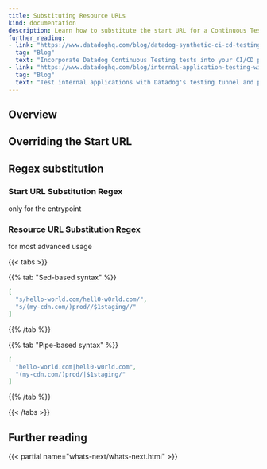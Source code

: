 ```yaml
---
title: Substituting Resource URLs
kind: documentation
description: Learn how to substitute the start URL for a Continuous Testing test.
further_reading:
- link: "https://www.datadoghq.com/blog/datadog-synthetic-ci-cd-testing/"
  tag: "Blog"
  text: "Incorporate Datadog Continuous Testing tests into your CI/CD pipeline"
- link: "https://www.datadoghq.com/blog/internal-application-testing-with-datadog/"
  tag: "Blog"
  text: "Test internal applications with Datadog's testing tunnel and private locations"
---
```


<!-- TODO: rename the file -->

## Overview

<!-- This is how we do a resource URL substitution.

- Information about proxies
- Information about firewalls
- Information about VPNs -->

## Overriding the Start URL

## Regex substitution

### Start URL Substitution Regex

only for the entrypoint

### Resource URL Substitution Regex

for most advanced usage

{{< tabs >}}

{{% tab "Sed-based syntax" %}}
```json
[
  "s/hello-world.com/hell0-w0rld.com/",
  "s/(my-cdn.com/)prod//$1staging//"
]
```
{{% /tab %}}

{{% tab "Pipe-based syntax" %}}
```json
[
  "hello-world.com|hell0-w0rld.com",
  "(my-cdn.com/)prod/|$1staging/"
]
```
{{% /tab %}}

{{< /tabs >}}

## Further reading

{{< partial name="whats-next/whats-next.html" >}}

[1]: /synthetics/private_locations
[2]: https://www.npmjs.com/package/@datadog/datadog-ci
<!-- [3]: https://github.com/DataDog/datadog-ci/releases/tag/v0.11.0 -->
[4]: /continuous_testing/cicd_integrations#use-the-cli

